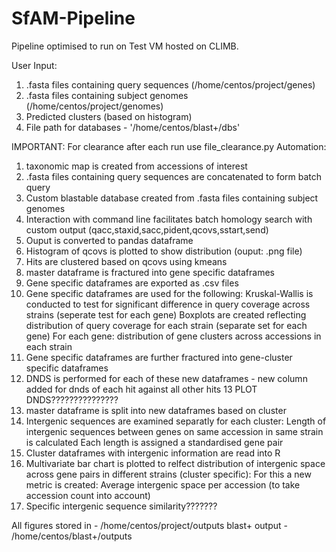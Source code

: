 # SfAM-Pipeline
Pipeline optimised to run on Test VM hosted on CLIMB.

User Input: 
1. .fasta files containing query sequences (/home/centos/project/genes)
2. .fasta files containing subject genomes (/home/centos/project/genomes)
3. Predicted clusters (based on histogram)
4. File path for databases - '/home/centos/blast+/dbs'

IMPORTANT: For clearance after each run use file_clearance.py
Automation:
1. taxonomic map is created from accessions of interest
2. .fasta files containing query sequences are concatenated to form batch query
3. Custom blastable database created from .fasta files containing subject genomes
4. Interaction with command line facilitates batch homology search with custom output (qacc,staxid,sacc,pident,qcovs,sstart,send)
5. Ouput is converted to pandas dataframe 
6. Histogram of qcovs is plotted to show distribution (ouput: .png file)
7. Hits are clustered based on qcovs using kmeans
8. master dataframe is fractured into gene specific dataframes
9. Gene specific dataframes are exported as .csv files
10. Gene specific dataframes are used for the following:
      Kruskal-Wallis is conducted to test for significant difference in query coverage across strains (seperate test for each gene)
      Boxplots are created reflecting distribution of query coverage for each strain (separate set for each gene) 
      For each gene: distribution of gene clusters across accessions in each strain 
11. Gene specific dataframes are further fractured into gene-cluster specific dataframes
12. DNDS is performed for each of these new dataframes - new column added for dnds of each hit against all other hits 
13 PLOT DNDS???????????????
14. master dataframe is split into new dataframes based on cluster
15. Intergenic sequences are examined separatly for each cluster:
      Length of intergenic sequences between genes on same accession in same strain is calculated
      Each length is assigned a standardised gene pair
16. Cluster dataframes with intergenic information are read into R
17. Multivariate bar chart is plotted to relfect distribution of intergenic space across gene pairs in different strains (cluster specific):
      For this a new metric is created: Average intergenic space per accession (to take accession count into account)
18. Specific intergenic sequence similarity???????

All figures stored in - /home/centos/project/outputs
blast+ output - /home/centos/blast+/outputs
